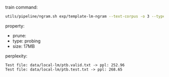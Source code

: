 
train command:

```bash
utils/pipeline/ngram.sh exp/template-lm-ngram --text-corpus -o 3 --type probing
```

property:

- prune: 
- type:  probing
- size:  17MB

perplexity:

```
Test file: data/local-lm/ptb.valid.txt -> ppl: 252.96
Test file: data/local-lm/ptb.test.txt -> ppl: 268.65
```
